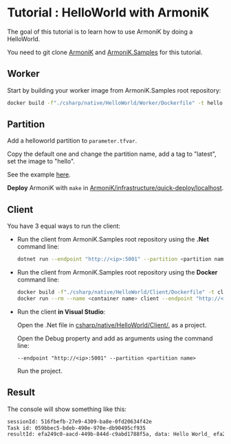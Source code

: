# Tutorial : HelloWorld with ArmoniK 

The goal of this tutorial is to learn how to use ArmoniK by doing a HelloWorld.

You need to git clone [ArmoniK](https://github.com/aneoconsulting/ArmoniK/tree/main) and [ArmoniK.Samples](https://github.com/aneoconsulting/ArmoniK.Samples) for this tutorial.

## Worker

Start by building your worker image from ArmoniK.Samples root repository:

```bash
docker build -f"./csharp/native/HelloWorld/Worker/Dockerfile" -t hello "./csharp/native/"
```

## Partition

Add a helloworld partition to `parameter.tfvar`.

Copy the default one and change the partition name, add a tag to "latest", set the image to "hello".

See the example [here](https://github.com/aneoconsulting/ArmoniK/blob/main/.docs/content/2.guide/1.how-to/how-to-configure-partitions.md).

**Deploy** ArmoniK with `make` in [ArmoniK/infrastructure/quick-deploy/localhost](ArmoniK/infrastructure/quick-deploy/localhost).

## Client

   You have 3 equal ways to run the client:

- Run the client from ArmoniK.Samples root repository using the **.Net** command line:

   ```bash
   dotnet run --endpoint "http://<ip>:5001" --partition <partition name> --project csharp/native/HelloWorld/Client
   ```

- Run the client from ArmoniK.Samples root repository using the **Docker** command line:

   ```bash
   docker build -f"./csharp/native/HelloWorld/Client/Dockerfile" -t client "./csharp/native/"
   docker run --rm --name <container name> client --endpoint "http://<ip>:5001" --partition <partition name>
   ```

- Run the client **in Visual Studio**:

   Open the .Net file in [csharp/native/HelloWorld/Client/.](./csharp/native/HelloWorld/Client/.) as a project.

   Open the Debug property and add as arguments using the command line:

   ```args
   --endpoint "http://<ip>:5001" --partition <partition name>
   ```

   Run the project.

## Result

The console will show something like this:

```bash
sessionId: 516fbefb-27e9-4309-ba8e-0fd20634f42e
Task id: 059bbec5-bdeb-490e-970e-db90495cf935
resultId: efa249c0-aacd-449b-844d-c9abd1788f5a, data: Hello World_ efa249c0-aacd-449b-844d-c9abd1788f5a
```